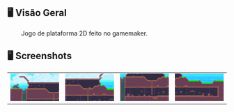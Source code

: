 ## 🖥️ Visão Geral
<p align="justify"> &emsp;&emsp;
  Jogo de plataforma 2D feito no gamemaker.
</p>

## 🖥️ Screenshots
<table>
  <tr>
    <td align="center">
      <img src="https://raw.githubusercontent.com/leomitx10/Baianinho-Adventures/main/imagens/img1.png" width="200px;" alt="Foto do Oscar no GitHub"/><br>
    </td>
    <td align="center">
      <img src="https://raw.githubusercontent.com/leomitx10/Baianinho-Adventures/main/imagens/img2.png" width="200px;" alt="Foto do Oscar no GitHub"/><br>
    </td>
    <td align="center">
      <img src="https://raw.githubusercontent.com/leomitx10/Baianinho-Adventures/main/imagens/img3.png" width="200px;" alt="Foto do Oscar no GitHub"/><br>
    </td>
     <td align="center">
      <img src="https://raw.githubusercontent.com/leomitx10/Baianinho-Adventures/main/imagens/img4.png" width="200px;" alt="Foto do Oscar no GitHub"/><br>
    </td>
  </tr>
</table>
